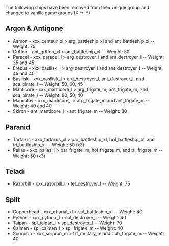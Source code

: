 The following ships have been removed from their unique group and changed to vanilla game groups (X -> Y)

## Argon & Antigone ##
- Aamon - xxx_centaur_xl > arg_battleship_xl and ant_battleship_xl -- Weight: 75
- Griffon - ant_griffon_xl > ant_battleship_xl  -- Weight: 50
- Paracel - xxx_paracel_l > arg_destroyer_l and ant_destroyer_l  -- Weight: 35 and 45
- Erebus - xxx_basilisk_l > arg_destroyer_l and ant_destroyer_l  -- Weight: 45 and 40
- Basilisk - xxx_nasilisk_l > arg_destroyer_l, ant_destroyer_l, and sca_pirate_l  -- Weight: 50, 60, 45
- Manticore - xxx_manticore_l > arg_frigate_m, ant_frigate_m, and sca_pirate_l  -- Weight: 80, 50, 40
- Mandalay - xxx_manticore_l > arg_frigate_m and ant_frigate_m  -- Weight: 40 and 40
- Skiron - ant_manticore_l > ant_frigate_m  -- Weight: 30

## Paranid ##
- Tartarus - xxx_tartarus_xl > par_battleship_xl, hol_battleship_xl, and tri_battleship_xl  -- Weight: 50 (x3)
- Pallas - xxx_pallas_l > par_frigate_m, hol_frigate_m, and tri_frigate_m  -- Weight: 50 (x3)

## Teladi ##
- Razorbill - xxx_razorbill_l > tel_destroyer_l  -- Weight: 75

## Split ##
- Copperhead - xxx_gharial_xl > spl_battleship_xl  -- Weight: 40
- Python - xxx_python_l > spl_destroyer_l  -- Weight: 40
- Taipan - spl_taipan_l > spl_destroyer_l  -- Weight: 70
- Caiman - spl_caiman_l > spl_frigate_m  -- Weight: 40
- Scorpion - xxx_sorpion_m > frf_military_m and cub_frigate_m  -- Weight: 40
